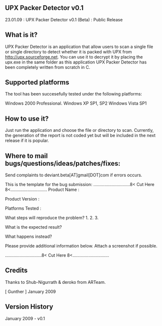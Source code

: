 UPX Packer Detector v0.1
-------
 23.01.09 : UPX Packer Detector v0.1 (Beta) : Public Release

What is it?
-----------
 UPX Packer Detector is an application that allow users to scan a
 single file or single directory to detect whether it is packed with
 UPX from http://upx.sourceforge.net.  You can use it to decrypt it
 by placing the upx.exe in the same folder as this application
 UPX Packer Detector has been completely written from scratch in C.
 
Supported platforms
-------------------
The tool has been succesefully tested under the following platforms:

 Windows 2000 Professional.
 Windows XP SP1, SP2
 Windows Vista SP1

 How to use it?
--------------
 Just run the application and choose the file or directory to scan.
 Currently, the generation of the report is not coded yet but will be 
 included in the next release if it is popular.

Where to mail bugs/questions/ideas/patches/fixes:
-------------------------------------------------
 Send complaints to deviant.beta[AT]gmail[DOT]com if errors occurs.
 
 This is the template for the bug submission:
 ..............................8< Cut Here 8<..............................
 Product Name		: 
 
 Product Version	: 
 
 Platforms Tested	: 
 
 What steps will reproduce the problem?
 1. 
 2. 
 3. 
 
 What is the expected result?
 
 What happens instead?
 
 Please provide additional information below.  Attach a screenshot if possible. 

 ..............................8< Cut Here 8<..............................
 
Credits
-------
 Thanks to Shub-Nigurrath & deroko from ARTeam.

[ Gunther ] January 2009

Version History
---------------
January 2009 - v0.1
